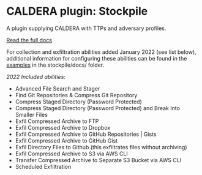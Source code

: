 # CALDERA plugin: Stockpile

A plugin supplying CALDERA with TTPs and adversary profiles.

[Read the full docs](https://github.com/mitre/caldera/wiki/Plugin:-stockpile)

For collection and exfiltration abilities added January 2022 (see list below), additional information
for configuring these abilities can be found in the [examples](docs/Exfiltration-How-Tos.md) in the stockpile/docs/ 
folder.

*2022 Included abilities:*
- Advanced File Search and Stager
- Find Git Repositories & Compress Git Repository
- Compress Staged Directory (Password Protected)
- Compress Staged Directory (Password Protected) and Break Into Smaller Files
- Exfil Compressed Archive to FTP
- Exfil Compressed Archive to Dropbox
- Exfil Compressed Archive to GitHub Repositories | Gists
- Exfil Compressed Archive to GitHub Gist
- Exfil Directory Files to Github (this exfiltrates files without archiving)
- Exfil Compressed Archive to S3 via AWS CLI
- Transfer Compressed Archive to Separate S3 Bucket via AWS CLI
- Scheduled Exfiltration
